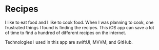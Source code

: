 # Recipes
 
I like to eat food and I like to cook food. When I was planning to cook, one frustrated things I found is finding the recipes. This iOS app can save a lot of time to find a hundred of different recipes on the internet.

Technologies I used in this app are swiftUI, MVVM, and GitHub.
